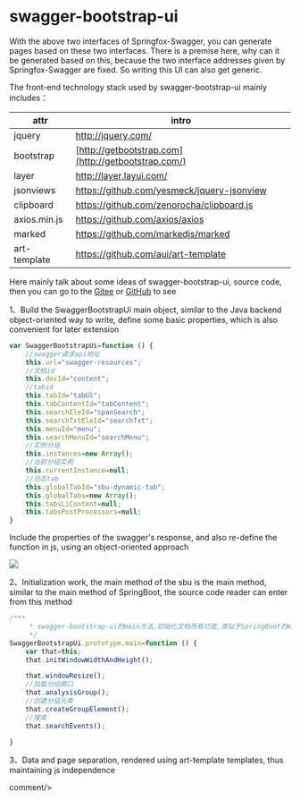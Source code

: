 # swagger-bootstrap-ui

With the above two interfaces of Springfox-Swagger, you can generate pages based on these two interfaces. There is a premise here, why can it be generated based on this, because the two interface addresses given by Springfox-Swagger are fixed. So writing this UI can also get generic.

The front-end technology stack used by swagger-bootstrap-ui mainly includes：

| attr         | intro                                               |
| ------------ | --------------------------------------------------- |
| jquery       | <http://jquery.com/>                                |
| bootstrap    | [http://getbootstrap.com](http://getbootstrap.com/) |
| layer        | <http://layer.layui.com/>                           |
| jsonviews    | <https://github.com/yesmeck/jquery-jsonview>        |
| clipboard    | <https://github.com/zenorocha/clipboard.js>         |
| axios.min.js | <https://github.com/axios/axios>                    |
| marked       | <https://github.com/markedjs/marked>                |
| art-template | <https://github.com/aui/art-template>               |

Here mainly talk about some ideas of swagger-bootstrap-ui, source code, then you can go to the [Gitee](https://gitee.com/xiaoym/swagger-bootstrap-ui) or [GitHub](https://github.com/xiaoymin/Swagger-Bootstrap-UI) to see

1、Build the SwaggerBootstrapUi main object, similar to the Java backend object-oriented way to write, define some basic properties, which is also convenient for later extension

```javascript
var SwaggerBootstrapUi=function () {
    //swagger请求api地址
    this.url="swagger-resources";
    //文档id
    this.docId="content";
    //tabid
    this.tabId="tabUl";
    this.tabContentId="tabContent";
    this.searchEleId="spanSearch";
    this.searchTxtEleId="searchTxt";
    this.menuId="menu";
    this.searchMenuId="searchMenu";
    //实例分组
    this.instances=new Array();
    //当前分组实例
    this.currentInstance=null;
    //动态tab
    this.globalTabId="sbu-dynamic-tab";
    this.globalTabs=new Array();
    this.tabsLiContent=null;
    this.tabsPostProcessors=null;
}
```

Include the properties of the swagger's response, and also re-define the function in js, using an object-oriented approach

![](/knife4j/images/sbudef.png)

2、Initialization work, the main method of the sbu is the main method, similar to the main method of SpringBoot, the source code reader can enter from this method

```javascript
/***
     * swagger-bootstrap-ui的main方法,初始化文档所有功能,类似于SpringBoot的main方法
     */
SwaggerBootstrapUi.prototype.main=function () {
    var that=this;
    that.initWindowWidthAndHeight();

    that.windowResize();
    //加载分组接口
    that.analysisGroup();
    //创建分组元素
    that.createGroupElement();
    //搜索
    that.searchEvents();

}
```

3、Data and page separation, rendered using art-template templates, thus maintaining js independence
 
 <icp/> 
 comment/> 
 
 
 
 